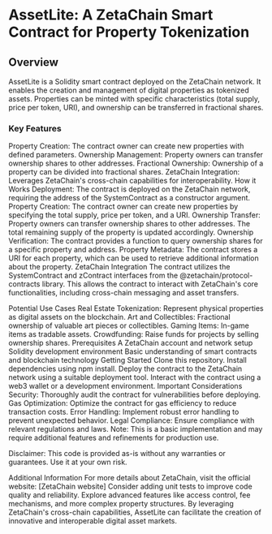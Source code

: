 # AssetLite: A ZetaChain Smart Contract for Property Tokenization

## Overview
AssetLite is a Solidity smart contract deployed on the ZetaChain network. It enables the creation and management of digital properties as tokenized assets. Properties can be minted with specific characteristics (total supply, price per token, URI), and ownership can be transferred in fractional shares.

### Key Features

Property Creation: The contract owner can create new properties with defined parameters.
Ownership Management: Property owners can transfer ownership shares to other addresses.
Fractional Ownership: Ownership of a property can be divided into fractional shares.
ZetaChain Integration: Leverages ZetaChain's cross-chain capabilities for interoperability.
How it Works
Deployment: The contract is deployed on the ZetaChain network, requiring the address of the SystemContract as a constructor argument.
Property Creation: The contract owner can create new properties by specifying the total supply, price per token, and a URI.
Ownership Transfer: Property owners can transfer ownership shares to other addresses. The total remaining supply of the property is updated accordingly.
Ownership Verification: The contract provides a function to query ownership shares for a specific property and address.
Property Metadata: The contract stores a URI for each property, which can be used to retrieve additional information about the property.
ZetaChain Integration
The contract utilizes the SystemContract and zContract interfaces from the @zetachain/protocol-contracts library. This allows the contract to interact with ZetaChain's core functionalities, including cross-chain messaging and asset transfers.

Potential Use Cases
Real Estate Tokenization: Represent physical properties as digital assets on the blockchain.
Art and Collectibles: Fractional ownership of valuable art pieces or collectibles.
Gaming Items: In-game items as tradable assets.
Crowdfunding: Raise funds for projects by selling ownership shares.
Prerequisites
A ZetaChain account and network setup
Solidity development environment
Basic understanding of smart contracts and blockchain technology
Getting Started
Clone this repository.
Install dependencies using npm install.
Deploy the contract to the ZetaChain network using a suitable deployment tool.
Interact with the contract using a web3 wallet or a development environment.
Important Considerations
Security: Thoroughly audit the contract for vulnerabilities before deploying.
Gas Optimization: Optimize the contract for gas efficiency to reduce transaction costs.
Error Handling: Implement robust error handling to prevent unexpected behavior.
Legal Compliance: Ensure compliance with relevant regulations and laws.
Note: This is a basic implementation and may require additional features and refinements for production use.

Disclaimer: This code is provided as-is without any warranties or guarantees. Use it at your own risk.

Additional Information
For more details about ZetaChain, visit the official website: [ZetaChain website]
Consider adding unit tests to improve code quality and reliability.
Explore advanced features like access control, fee mechanisms, and more complex property structures.
By leveraging ZetaChain's cross-chain capabilities, AssetLite can facilitate the creation of innovative and interoperable digital asset markets.